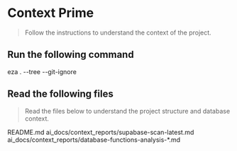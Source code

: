 # Context Prime

> Follow the instructions to understand the context of the project.

## Run the following command

eza . --tree --git-ignore

## Read the following files

> Read the files below to understand the project structure and database context.

README.md
ai_docs/context_reports/supabase-scan-latest.md
ai_docs/context_reports/database-functions-analysis-\*.md
